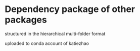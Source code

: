 # Dependency package of other packages

structured in the hierarchical multi-folder format

uploaded to conda account of katiezhao










